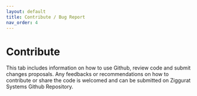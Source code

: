 ```yaml
---
layout: default
title: Contribute / Bug Report
nav_order: 4
---
```

# Contribute

This tab includes information on how to use Github, review code and submit changes proposals. Any feedbacks or recommendations on how to contribute or share the code is welcomed and can be submitted on Ziggurat Systems Github Repository.
